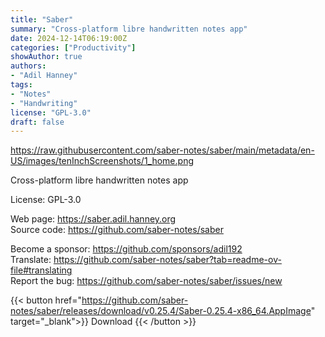 ```yaml
---
title: "Saber"
summary: "Cross-platform libre handwritten notes app"
date: 2024-12-14T06:19:00Z
categories: ["Productivity"]
showAuthor: true
authors:
- "Adil Hanney"
tags: 
- "Notes"
- "Handwriting"
license: "GPL-3.0"
draft: false
---
```


https://raw.githubusercontent.com/saber-notes/saber/main/metadata/en-US/images/tenInchScreenshots/1_home.png

Cross-platform libre handwritten notes app

License: GPL-3.0

Web page: <https://saber.adil.hanney.org>  
Source code: <https://github.com/saber-notes/saber>

Become a sponsor: <https://github.com/sponsors/adil192>  
Translate: <https://github.com/saber-notes/saber?tab=readme-ov-file#translating>  
Report the bug: <https://github.com/saber-notes/saber/issues/new>  

{{< button href="https://github.com/saber-notes/saber/releases/download/v0.25.4/Saber-0.25.4-x86_64.AppImage" target="_blank">}}
Download
{{< /button >}}